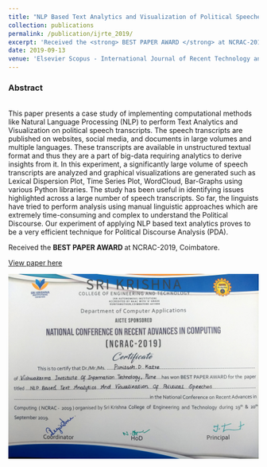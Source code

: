 ```yaml
---
title: "NLP Based Text Analytics and Visualization of Political Speeches"
collection: publications
permalink: /publication/ijrte_2019/
excerpt: 'Received the <strong> BEST PAPER AWARD </strong> at NCRAC-2019, Coimbatore'
date: 2019-09-13
venue: 'Elsevier Scopus - International Journal of Recent Technology and Engineering (IJRTE)'
---
```

<h3>Abstract</h3><br>
This paper presents a case study of implementing computational methods like Natural Language Processing (NLP) to perform Text Analytics and Visualization on political speech transcripts. The speech transcripts are published on websites, social media, and documents in large volumes and multiple languages. These transcripts are available in unstructured textual format and thus they are a part of big-data requiring analytics to derive insights from it. In this experiment, a significantly large volume of speech transcripts are analyzed and graphical visualizations are generated such as Lexical Dispersion Plot, Time Series Plot, WordCloud, Bar-Graphs using various Python libraries. The study has been useful in identifying issues highlighted across a large number of speech transcripts. So far, the linguists have tried to perform analysis using manual linguistic approaches which are extremely time-consuming and complex to understand the Political Discourse. Our experiment of applying NLP based text analytics proves to be a very efficient technique for Political Discourse Analysis (PDA).

Received the <strong> BEST PAPER AWARD </strong> at NCRAC-2019, Coimbatore.

[View paper here](https://www.semanticscholar.org/paper/International-Journal-of-Recent-Technology-and-Katre/27c87be7b0fbef48a256fc2ad5df890625498f7c)

<img src = '/images/Best Paper.jpg'>
